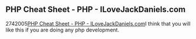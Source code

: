 <article><h2>PHP Cheat Sheet - PHP - ILoveJackDaniels.com</h2><time><span class="day">27</span><span class="month">4</span><span class="year">2005</span></time><a href="http://www.ilovejackdaniels.com/php/php-cheat-sheet/">PHP Cheat Sheet - PHP - ILoveJackDaniels.com</a>I think that you will like this if you are doing any php development.</article>